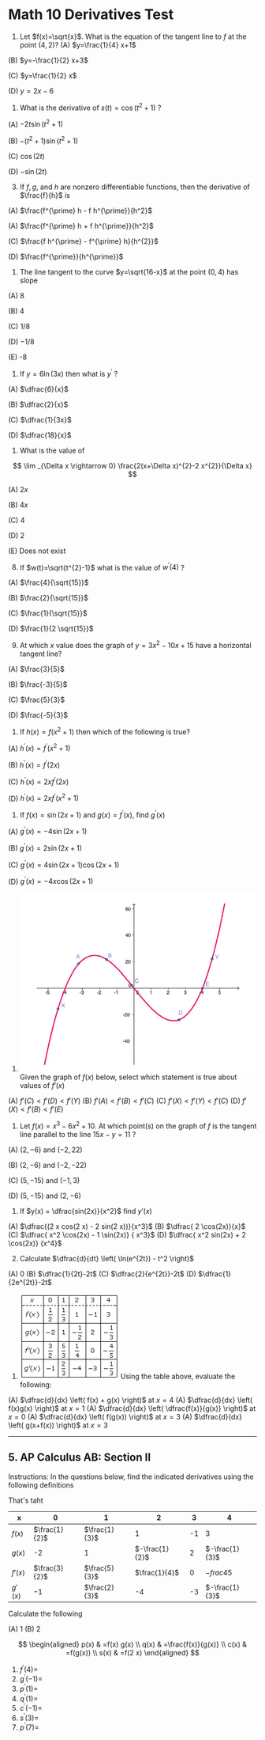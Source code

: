 # Math 10 Derivatives Test

1. Let $f(x)=\sqrt{x}$. What is the equation of the tangent line to $f$ at the point $(4,2)$?
(A) $y=\frac{1}{4} x+1$

(B) $y=-\frac{1}{2} x+3$

(C) $y=\frac{1}{2} x$

(D) $y=2 x-6$


1. What is the derivative of $s(t)=\cos \left(t^2 + 1\right)$ ?

(A) $-2t\sin(t^2+1)$

(B) $-(t^2+1)\sin(t^2+1)$

(C) $\cos(2t)$

(D) $-\sin(2t)$


3. If $f, g$, and $h$ are nonzero differentiable functions, then the derivative of $\frac{f}{h}$ is

(A) $\frac{f^{\prime} h - f h^{\prime}}{h^2}$

(A) $\frac{f^{\prime} h + f h^{\prime}}{h^2}$

(C) $\frac{f h^{\prime} - f^{\prime} h}{h^{2}}$

(D) $\frac{f^{\prime}}{h^{\prime}}$

1. The line tangent to the curve $y=\sqrt{16-x}$ at the point $(0,4)$ has slope

(A) 8

(B) 4

(C) $1 / 8$

(D) $-1 / 8$

(E) -8


1. If $y=6 \ln (3 x)$ then what is $y^{\prime}$ ?

(A) $\dfrac{6}{x}$

(B) $\dfrac{2}{x}$

(C) $\dfrac{1}{3x}$

(D) $\dfrac{18}{x}$


1. What is the value of

$$
\lim _{\Delta x \rightarrow 0} \frac{2(x+\Delta x)^{2}-2 x^{2}}{\Delta x}
$$

(A) $2 x$

(B) $4 x$

(C) 4

(D) 2

(E) Does not exist

8. If $w(t)=\sqrt{t^{2}-1}$ what is the value of $w^{\prime}(4)$ ?

(A) $\frac{4}{\sqrt{15}}$

(B) $\frac{2}{\sqrt{15}}$

(C) $\frac{1}{\sqrt{15}}$

(D) $\frac{1}{2 \sqrt{15}}$


9. At which $x$ value does the graph of $y=3 x^{2}-10 x+15$ have a horizontal tangent line?

(A) $\frac{3}{5}$

(B) $\frac{-3}{5}$

(C) $\frac{5}{3}$

(D) $\frac{-5}{3}$

1.  If $h(x)=f\left(x^{2}+1\right)$ then which of the following is true?

(A) $h^{\prime}(x)=f^{\prime}\left(x^{2}+1\right)$

(B) $h^{\prime}(x)=f^{\prime}(2 x)$

(C) $h^{\prime}(x)=2 x f^{\prime}(2 x)$

(D) $h^{\prime}(x)=2 x f^{\prime}\left(x^{2}+1\right)$



1.  If $f(x)=\sin \left(2x +1\right)$ and $g(x) = f^{\prime}(x)$, find $g^{\prime}(x)$

(A) $g^{\prime}(x) = -4 \sin (2x + 1)$

(B) $g^{\prime}(x) = 2 \sin (2x + 1)$

(C) $g^{\prime}(x) = 4 \sin(2x + 1) \cos(2x + 1)$

(D) $g^{\prime}(x) = -4x \cos(2x + 1)$



1. ![graph of $f(x)$](graph1.PNG) Given the graph of $f(x)$ below, select which statement is true about values of $f'(x)$

(A) $f'(C) < f'(D) < f'(Y)$
(B) $f'(A) < f'(B) < f'(C)$
(C) $f'(X) < f'(Y) < f'(C)$
(D) $f'(X) < f'(B) < f'(E)$

1.  Let $f(x)=x^{3}-6 x^{2}+10$. At which point(s) on the graph of $f$ is the tangent line parallel to the line $15 x-y=11$ ?

(A) $(2,-6)$ and $(-2,22)$

(B) $(2,-6)$ and $(-2,-22)$

(C) $(5,-15)$ and $(-1,3)$

(D) $(5,-15)$ and $(2,-6)$

1. If $y(x) = \dfrac{sin(2x)}{x^2}$ find $y'(x)$

(A) $\dfrac{(2 x cos(2 x) - 2 sin(2 x))}{x^3}$
(B) $\dfrac{ 2 \cos(2x)}{x}$
(C) $\dfrac{ x^2 \cos(2x) - 1 \sin(2x)} { x^3}$
(D) $\dfrac{ x^2 sin(2x) + 2 \cos(2x)} {x^4}$

2. Calculate $\dfrac{d}{dt} \left( \ln(e^{2t}) - t^2 \right)$

(A) 0
(B) $\dfrac{1}{2t}-2t$
(C) $\dfrac{2}{e^{2t}}-2t$
(D) $\dfrac{1}{2e^{2t}}-2t$

1. ![Derivatives table](table.png) Using the table above, evaluate the following:

(A) $\dfrac{d}{dx} \left( f(x) + g(x) \right)$ at $x=4$
(A) $\dfrac{d}{dx} \left( f(x)g(x) \right)$ at $x = 1$
(A) $\dfrac{d}{dx} \left( \dfrac{f(x)}{g(x)} \right)$ at $x = 0$
(A) $\dfrac{d}{dx} \left( f(g(x)) \right)$ at $x = 3$
(A) $\dfrac{d}{dx} \left( g(x+f(x)) \right)$ at $x = 3$

---

## 5. AP Calculus AB: Section II

Instructions: In the questions below, find the indicated derivatives using the following definitions


That's taht


| x       | 0             | 1             | 2              | 3  | 4              |
|---------|---------------|---------------|----------------|----|----------------|
| $f(x)$  | $\frac{1}{2}$ | $\frac{1}{3}$ | 1              | -1 | 3              |
| $g(x)$  | -2            | 1             | $-\frac{1}{2}$ | 2  | $-\frac{1}{3}$ |
| $f'(x)$ | $\frac{3}{2}$ | $\frac{5}{3}$ | $\frac{1}{4}$  | 0  | $-frac{4}{5}$  |
| $g'(x)$ | $-1$          | $\frac{2}{3}$ | -4             | -3 | $-\frac{1}{3}$ |

Calculate the following

(A) 1
(B) 2

$$
\begin{aligned}
p(x) & =f(x) g(x) \\
q(x) & =\frac{f(x)}{g(x)} \\
c(x) & =f(g(x)) \\
s(x) & =f(2 x)
\end{aligned}
$$

1. $f^{\prime}(4)=$
2. $g^{\prime}(-1)=$
3. $p^{\prime}(1)=$
4. $q^{\prime}(1)=$
5. $c^{\prime}(-1)=$
6. $s^{\prime}(3)=$
7. $p^{\prime}(7)=$
